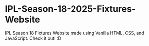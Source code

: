 # IPL-Season-18-2025-Fixtures-Website
 IPL Season 18 Fixtures Website made using Vanilla HTML, CSS, and JavaScript. Check it out! :D
